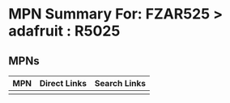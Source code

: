 



# MPN Summary For: FZAR525 > adafruit : R5025

## MPNs
  

|MPN|Direct Links|Search Links|
| :--- | :--- | :--- |
||||
